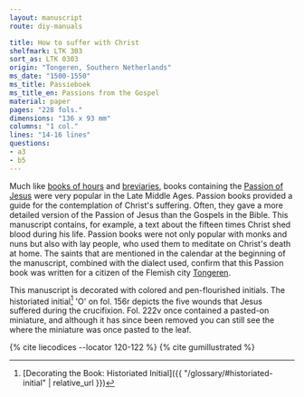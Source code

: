 ```yaml
---
layout: manuscript
route: diy-manuals

title: How to suffer with Christ
shelfmark: LTK 303
sort_as: LTK 0303
origin: "Tongeren, Southern Netherlands"
ms_date: "1500-1550"
ms_title: Passieboek
ms_title_en: Passions from the Gospel
material: paper
pages: "228 fols."
dimensions: "136 x 93 mm"
columns: "1 col."
lines: "14-16 lines"
questions:
- a3
- b5
---
```


Much like [books of hours](https://en.wikipedia.org/wiki/Book_of_hours)
and [breviaries](https://en.wikipedia.org/wiki/Breviary), books
containing the [Passion of
Jesus](https://en.wikipedia.org/wiki/The_gospel) were very popular in
the Late Middle Ages. Passion books provided a guide for the
contemplation of Christ's suffering. Often, they gave a more detailed
version of the Passion of Jesus than the Gospels in the Bible. This
manuscript contains, for example, a text about the fifteen times Christ
shed blood during his life. Passion books were not only popular with
monks and nuns but also with lay people, who used them to meditate on
Christ's death at home. The saints that are mentioned in the calendar at
the beginning of the manuscript, combined with the dialect used, confirm
that this Passion book was written for a citizen of the Flemish city
[Tongeren](https://en.wikipedia.org/wiki/Tongeren).

This manuscript is decorated with colored and pen-flourished initials.
The historiated initial[^1] 'O' on fol. <span data-fol="156r" class="fref">156r</span> depicts the five wounds that
Jesus suffered during the crucifixion. Fol. <span data-fol="222v" class="fref">222v</span> once contained a
pasted-on miniature, and although it has since been removed you can
still see the where the miniature was once pasted to the leaf.

[^1]: [Decorating the Book: Historiated Initial]({{ "/glossary/#historiated-initial" | relative_url }})

{% cite liecodices --locator 120-122 %}
{% cite gumillustrated %}
